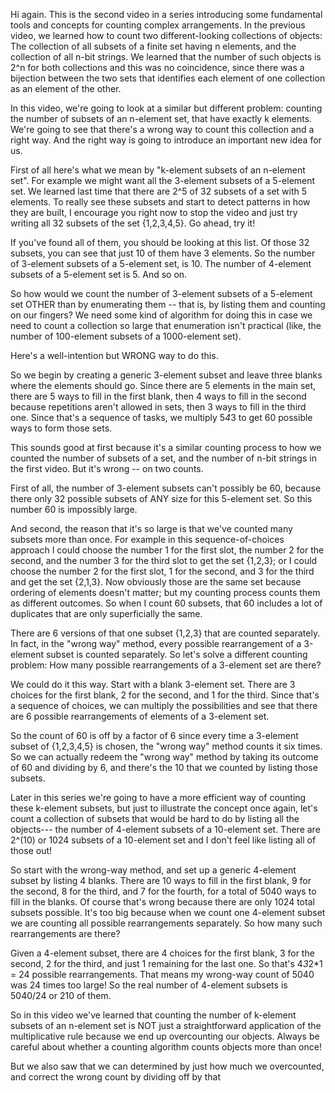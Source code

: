 Hi again. This is the second video in a series introducing some fundamental tools and concepts for counting complex arrangements. In the previous video, we learned how to count two different-looking collections of objects: The collection of all subsets of a finite set having n elements, and the collection of all n-bit strings. We learned that the number of such objects is 2^n for both collections and this was no coincidence, since there was a bijection between the two sets that identifies each element of one collection as an element of the other. 

In this video, we're going to look at a similar but different problem: counting the number of subsets of an n-element set, that have exactly k elements. We're going to see that there's a wrong way to count this collection and a right way. And the right way is going to introduce an important new idea for us. 

First of all here's what we mean by "k-element subsets of an n-element set". For example we might want all the 3-element subsets of a 5-element set. We learned last time that there are 2^5 of 32 subsets of a set with 5 elements. To really see these subsets and start to detect patterns in how they are built, I encourage you right now to stop the video and just try writing all 32 subsets of the set {1,2,3,4,5}. Go ahead, try it! 

If you've found all of them, you should be looking at this list. Of those 32 subsets, you can see that just 10 of them have 3 elements. So the number of 3-element subsets of a 5-element set, is 10. The number of 4-element subsets of a 5-element set is 5. And so on. 

So how would we count the number of 3-element subsets of a 5-element set OTHER than by enumerating them -- that is, by listing them and counting on our fingers? We need some kind of algorithm for doing this in case we need to count a collection so large that enumeration isn't practical (like, the number of 100-element subsets of a 1000-element set). 

Here's a well-intention but WRONG way to do this. 

So we begin by creating a generic 3-element subset and leave three blanks where the elements should go. Since there are 5 elements in the main set, there are 5 ways to fill in the first blank, then 4 ways to fill in the second because repetitions aren't allowed in sets, then 3 ways to fill in the third one. Since that's a sequence of tasks, we multiply 5*4*3 to get 60 possible ways to form those sets. 

This sounds good at first because it's a similar counting process to how we counted the number of subsets of a set, and the number of n-bit strings in the first video. But it's wrong -- on two counts. 

First of all, the number of 3-element subsets can't possibly be 60, because there only 32 possible subsets of ANY size for this 5-element set. So this number 60 is impossibly large. 

And second, the reason that it's so large is that we've counted many subsets more than once. For example in this sequence-of-choices approach I could choose the number 1 for the first slot, the number 2 for the second, and the number 3 for the third slot to get the set {1,2,3}; or I could choose the number 2 for the first slot, 1 for the second, and 3 for the third and get the set {2,1,3}. Now obviously those are the same set because ordering of elements doesn't matter; but my counting process counts them as different outcomes. So when I count 60 subsets, that 60 includes a lot of duplicates that are only superficially the same. 

There are 6 versions of that one subset {1,2,3} that are counted separately. In fact, in the "wrong way" method, every possible rearrangement of a 3-element subset is counted separately. So let's solve a different counting problem: How many possible rearrangements of a 3-element set are there? 

We could do it this way. Start with a blank 3-element set. There are 3 choices for the first blank, 2 for the second, and 1 for the third. Since that's a sequence of choices, we can multiply the possibilities and see that there are 6 possible rearrangements of elements of a 3-element set. 

So the count of 60 is off by a factor of 6 since every time a 3-element subset of {1,2,3,4,5} is chosen, the "wrong way" method counts it six times. So we can actually redeem the "wrong way" method by taking its outcome of 60 and dividing by 6, and there's the 10 that we counted by listing those subsets. 

Later in this series we're going to have a more efficient way of counting these k-element subsets, but just to illustrate the concept once again, let's count a collection of subsets that would be hard to do by listing all the objects--- the number of 4-element subsets of a 10-element set. There are 2^(10) or 1024 subsets of a 10-element set and I don't feel like listing all of those out! 

So start with the wrong-way method, and set up a generic 4-element subset by listing 4 blanks. There are 10 ways to fill in the first blank, 9 for the second, 8 for the third, and 7 for the fourth, for a total of 5040 ways to fill in the blanks. Of course that's wrong because there are only 1024 total subsets possible. It's too big because when we count one 4-element subset we are counting all possible rearrangements separately. So how many such rearrangements are there? 

Given a 4-element subset, there are 4 choices for the first blank, 3 for the second, 2 for the third, and just 1 remaining for the last one. So that's 4*3*2*1 = 24 possible rearrangements. That means my wrong-way count of 5040 was 24 times too large! So the real number of 4-element subsets is 5040/24 or 210 of them. 

So in this video we've learned that counting the number of k-element subsets of an n-element set is NOT just a straightforward application of the multiplicative rule because we end up overcounting our objects. Always be careful about whether a counting algorithm counts objects more than once! 

But we also saw that we can determined by just how much we overcounted, and correct the wrong count by dividing off by that 
<!--stackedit_data:
eyJoaXN0b3J5IjpbOTY5MTc0MzE5LC0xODE2MzU3MzE5XX0=
-->